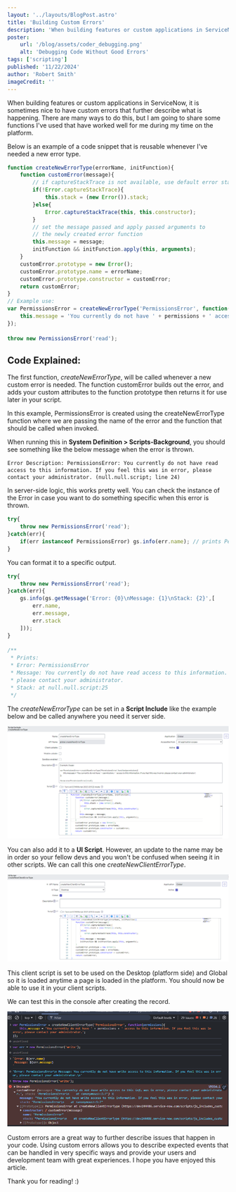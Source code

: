 ```yaml
---
layout: '../layouts/BlogPost.astro'
title: 'Building Custom Errors'
description: 'When building features or custom applications in ServiceNow, it is sometimes nice to have custom errors that further describe what is happening.'
poster: 
    url: '/blog/assets/coder_debugging.png'
    alt: 'Debugging Code Without Good Errors'
tags: ['scripting']
published: '11/22/2024'
author: 'Robert Smith'
imageCredit: ''
---
```


When building features or custom applications in ServiceNow, it is sometimes nice to have custom errors that further describe what is happening. There are many ways to do this, but I am going to share some functions I've used that have worked well for me during my time on the platform.

Below is an example of a code snippet that is reusable whenever I've needed a new error type.

```js
function createNewErrorType(errorName, initFunction){
	function customError(message){
		// if captureStackTrace is not available, use default error stack
		if(!Error.captureStackTrace){
			this.stack = (new Error()).stack;
		}else{
			Error.captureStackTrace(this, this.constructor);
		}
		// set the message passed and apply passed arguments to 
		// the newly created error function
		this.message = message;
		initFunction && initFunction.apply(this, arguments);
	}
	customError.prototype = new Error();
	customError.prototype.name = errorName;
	customError.prototype.constructor = customError;
	return customError;
}
// Example use: 
var PermissionsError = createNewErrorType('PermissionsError', function(permissions){
	this.message = 'You currently do not have ' + permissions + ' access to this information. If you feel this was in error, please contact your administrator.';
});

throw new PermissionsError('read');
```

## Code Explained:
The first function, _createNewErrorType_, will be called whenever a new custom error is needed. The function customError builds out the error, and adds your custom attributes to the function prototype then returns it for use later in your script.

In this example, PermissionsError is created using the createNewErrorType function where we are passing the name of the error and the function that should be called when invoked.

When running this in **System Definition > Scripts-Background**, you should see something like the below message when the error is thrown.

```
Error Description: PermissionsError: You currently do not have read access to this information. If you feel this was in error, please contact your administrator. (null.null.script; line 24)
```

In server-side logic, this works pretty well. You can check the instance of the Error in case you want to do something specific when this error is thrown.

```js
try{
	throw new PermissionsError('read');
}catch(err){
	if(err instanceof PermissionsError) gs.info(err.name); // prints PermissionsError
} 
```

You can format it to a specific output.
```js
try{
	throw new PermissionsError('read');
}catch(err){
	gs.info(gs.getMessage('Error: {0}\nMessage: {1}\nStack: {2}',[
		err.name,
		err.message,
		err.stack
	]));
} 

/**
 * Prints:
 * Error: PermissionsError
 * Message: You currently do not have read access to this information. If you feel this was in error, 
 * please contact your administrator.
 * Stack: at null.null.script:25
 */
```

The _createNewErrorType_ can be set in a **Script Include** like the example below and be called anywhere you need it server side.

![Create New Error Type Script Include Image](../assets/createNewErrorType.png)

You can also add it to a **UI Script**. However, an update to the name may be in order so your fellow devs and you won't be confused when seeing it in other scripts. We can call this one _createNewClientErrorType_.

![Create New Error Type UI Script Image](../assets/createNewClientErrorType.png)

This client script is set to be used on the Desktop (platform side) and Global so it is loaded anytime a page is loaded in the platform. You should now be able to use it in your client scripts.

We can test this in the console after creating the record.

![Create New Error Type Script Include Image](../assets/createNewClientErrorType_console.png)


Custom errors are a great way to further describe issues that happen in your code. Using custom errors allows you to describe expected events that can be handled in very specific ways and provide your users and development team with great experiences. I hope you have enjoyed this article.

Thank you for reading! :)